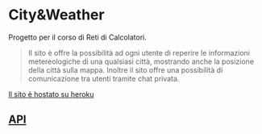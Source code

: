 # City&Weather

 Progetto per il corso di Reti di Calcolatori.
> Il sito è offre la possibilità ad ogni utente di reperire le informazioni metereologiche di una qualsiasi città, mostrando anche la posizione della città sulla mappa. Inoltre il sito offre una possibilità di comunicazione tra utenti tramite chat privata.

[Il sito è hostato su heroku](https://hidden-fjord-76821.herokuapp.com/)

## [API](/restApi.md)
